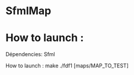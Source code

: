 # SfmlMap

# How to launch : 

Dépendencies:  Sfml

How to launch : 
  make
  ./fdf1 [maps/MAP_TO_TEST]
